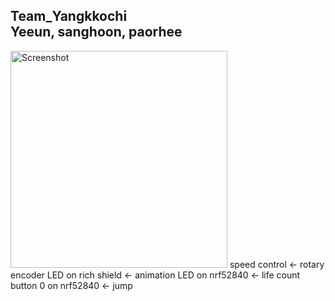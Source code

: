 Team_Yangkkochi  
Yeeun, sanghoon, paorhee  
---
<img width="347" alt="Screenshot" src="https://github.com/paohree/DinosorGame-nrf52840_richshield-/assets/103706808/e43c3e0f-eaa6-4e6a-bf65-c0a323447efc">  
speed control <- rotary encoder  
LED on rich shield <- animation  
LED on nrf52840 <- life count  
button 0 on nrf52840 <- jump  
